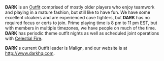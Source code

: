**DARK** is an [Outfit](Outfit.md) comprised of mostly older
players who enjoy teamwork and playing in a mature fashion, but still
like to have fun. We have some excellent cloakers and are experienced
cave fighters, but **DARK** has no required focus or certs to join.
Prime playing time is 8 pm to 11 pm EST, but with members in multiple
timezones, we have people on much of the time. **DARK** has periodic
theme outfit nights as well as scheduled joint operations with
[Celestial Fire](Celestial_Fire.md).

**DARK**'s current Outfit leader is Malign, and our website is at
<http://www.darkhq.com>.
